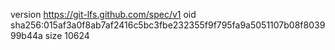 version https://git-lfs.github.com/spec/v1
oid sha256:015af3a0f8ab7af2416c5bc3fbe232355f9f795fa9a5051107b08f803999b44a
size 10624
